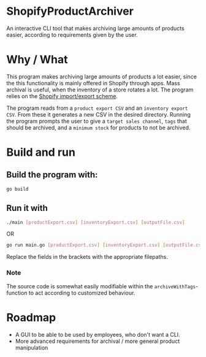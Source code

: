 # ShopifyProductArchiver
An interactive CLI tool that makes archiving large amounts of products easier, according to requirements given by the user.

# Why / What
This program makes archiving large amounts of products a lot easier, since the this functionality is mainly offered in Shopify through apps.
Mass archival is useful, when the inventory of a store rotates a lot.
The program relies on the [Shopify import/export scheme](https://help.shopify.com/en/manual/products/import-export).

The program reads from a `product export CSV` and an `inventory export CSV`. From these it generates a new CSV in the desired directory. 
Running the program prompts the user to give a `target sales channel`, `tags` that should be archived, and a `minimum stock` for products to not be archived.

# Build and run
## Build the program with:
```bash
go build
```
## Run it with
```bash
./main [productExport.csv] [inventoryExport.csv] [outputFile.csv]
```
OR
```bash
go run main.go [productExport.csv] [inventoryExport.csv] [outputFile.csv]
```
Replace the fields in the brackets with the appropriate filepaths.

### Note
The source code is somewhat easily modifiable within the `archiveWithTags`-function to act according to customized behaviour.

# Roadmap
- A GUI to be able to be used by employees, who don't want a CLI.
- More advanced requirements for archival / more general product manipulation

